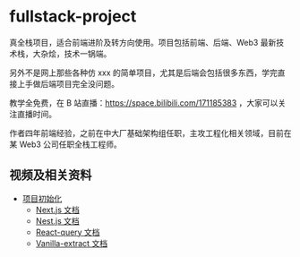 # fullstack-project

真全栈项目，适合前端进阶及转方向使用。项目包括前端、后端、Web3 最新技术栈，大杂烩，技术一锅端。

另外不是网上那些各种仿 xxx 的简单项目，尤其是后端会包括很多东西，学完直接上手做后端项目完全没问题。

教学全免费，在 B 站直播：https://space.bilibili.com/171185383 ，大家可以关注直播时间。

作者四年前端经验，之前在中大厂基础架构组任职，主攻工程化相关领域，目前在某 Web3 公司任职全栈工程师。

## 视频及相关资料

- [项目初始化](https://www.bilibili.com/video/BV1JA41197Z4/?spm_id_from=333.999.0.0&vd_source=364fc2418dd63e22bb78bf58fc2b962f)
  - [Next.js 文档](https://nextjs.org/)
  - [Nest.js 文档](https://docs.nestjs.com/first-steps)
  - [React-query 文档](https://react-query-v3.tanstack.com/overview)
  - [Vanilla-extract 文档](https://vanilla-extract.style/documentation/getting-started)
